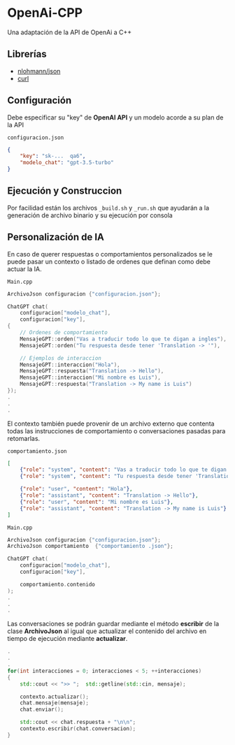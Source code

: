# OpenAi-CPP
Una adaptación de la API de OpenAi a C++

## Librerías
- [nlohmann/json](https://github.com/nlohmann/json)
- [curl](https://curl.se/)

## Configuración
Debe especificar su "key" de **OpenAI API** y un modelo acorde a su plan de la API

`configuracion.json`
```json
{
    "key": "sk-...  qa6",
    "modelo_chat": "gpt-3.5-turbo"
}
```

## Ejecución y Construccion
Por facilidad están los archivos `_build.sh` y `_run.sh` que ayudarán a la generación de archivo binario y su ejecución por consola


## Personalización de IA
En caso de querer respuestas o comportamientos personalizados se le puede pasar un contexto o listado de ordenes que definan como debe actuar la IA.

`Main.cpp`
```cpp
ArchivoJson configuracion {"configuracion.json"};

ChatGPT chat(
    configuracion["modelo_chat"], 
    configuracion["key"],
{
    // Ordenes de comportamiento
    MensajeGPT::orden("Vas a traducir todo lo que te digan a ingles"),
    MensajeGPT::orden("Tu respuesta desde tener 'Translation -> '"),

    // Ejemplos de interaccion
    MensajeGPT::interaccion("Hola"),
    MensajeGPT::respuesta("Translation -> Hello"),
    MensajeGPT::interaccion("Mi nombre es Luis"),
    MensajeGPT::respuesta("Translation -> My name is Luis")
});
.
.
.
```

El contexto también puede provenir de un archivo externo que contenta todas las instrucciones de comportamiento o conversaciones pasadas para retomarlas.

`comportamiento.json`
```json
[
    {"role": "system", "content": "Vas a traducir todo lo que te digan a ingles"},
    {"role": "system", "content": "Tu respuesta desde tener 'Translation -> '"},

    {"role": "user", "content": "Hola"},
    {"role": "assistant", "content": "Translation -> Hello"},
    {"role": "user", "content": "Mi nombre es Luis"},
    {"role": "assistant", "content": "Translation -> My name is Luis"}
]
```
`Main.cpp`
```cpp
ArchivoJson configuracion {"configuracion.json"};
ArchivoJson comportamiento  {"comportamiento .json"};

ChatGPT chat(
    configuracion["modelo_chat"], 
    configuracion["key"],

    comportamiento.contenido
);
.
.
.
```

Las conversaciones se podrán guardar mediante el método **escribir** de la clase **ArchivoJson** al igual que actualizar el contenido del archivo en tiempo de ejecución mediante **actualizar**.

```cpp
.
.
.
for(int interacciones = 0; interacciones < 5; ++interacciones) 
{
    std::cout << ">> ";  std::getline(std::cin, mensaje);

    contexto.actualizar();
    chat.mensaje(mensaje);
    chat.enviar();

    std::cout << chat.respuesta + "\n\n";
    contexto.escribir(chat.conversacion);
}
```
